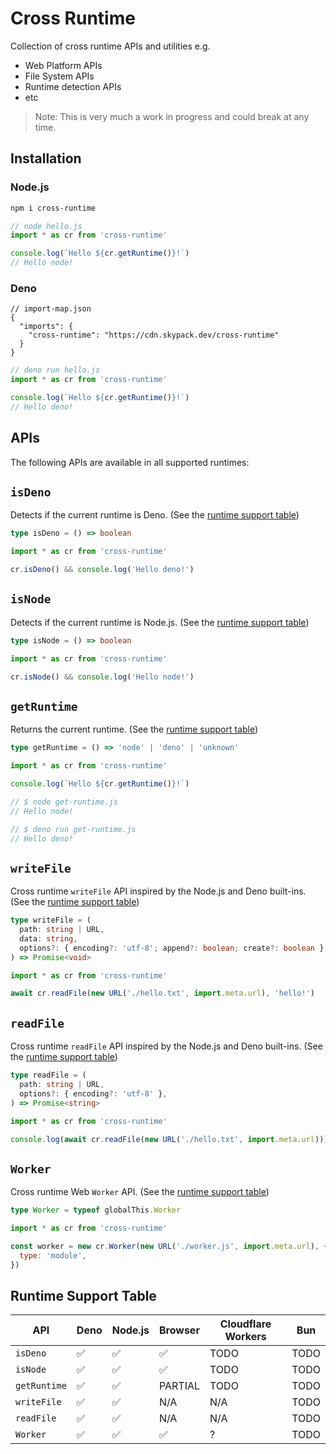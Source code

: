 # Cross Runtime

Collection of cross runtime APIs and utilities e.g.

- Web Platform APIs
- File System APIs
- Runtime detection APIs
- etc

> Note: This is very much a work in progress and could break at any time.

## Installation

### Node.js

```bash
npm i cross-runtime
```

```js
// node hello.js
import * as cr from 'cross-runtime'

console.log(`Hello ${cr.getRuntime()}!`)
// Hello node!
```

### Deno

```jsonc
// import-map.json
{
  "imports": {
    "cross-runtime": "https://cdn.skypack.dev/cross-runtime"
  }
}
```

```js
// deno run hello.js
import * as cr from 'cross-runtime'

console.log(`Hello ${cr.getRuntime()}!`)
// Hello deno!
```

## APIs

The following APIs are available in all supported runtimes:

## `isDeno`

Detects if the current runtime is Deno. (See the
[runtime support table](#runtime-support-table))

```ts
type isDeno = () => boolean
```

```ts
import * as cr from 'cross-runtime'

cr.isDeno() && console.log('Hello deno!')
```

## `isNode`

Detects if the current runtime is Node.js. (See the
[runtime support table](#runtime-support-table))

```ts
type isNode = () => boolean
```

```ts
import * as cr from 'cross-runtime'

cr.isNode() && console.log('Hello node!')
```

## `getRuntime`

Returns the current runtime. (See the
[runtime support table](#runtime-support-table))

```ts
type getRuntime = () => 'node' | 'deno' | 'unknown'
```

```js
import * as cr from 'cross-runtime'

console.log(`Hello ${cr.getRuntime()}!`)

// $ node get-runtime.js
// Hello node!

// $ deno run get-runtime.js
// Hello deno!
```

## `writeFile`

Cross runtime `writeFile` API inspired by the Node.js and Deno built-ins. (See
the [runtime support table](#runtime-support-table))

```ts
type writeFile = (
  path: string | URL,
  data: string,
  options?: { encoding?: 'utf-8'; append?: boolean; create?: boolean },
) => Promise<void>
```

```js
import * as cr from 'cross-runtime'

await cr.readFile(new URL('./hello.txt', import.meta.url), 'hello!')
```

## `readFile`

Cross runtime `readFile` API inspired by the Node.js and Deno built-ins. (See
the [runtime support table](#runtime-support-table))

```ts
type readFile = (
  path: string | URL,
  options?: { encoding?: 'utf-8' },
) => Promise<string>
```

```js
import * as cr from 'cross-runtime'

console.log(await cr.readFile(new URL('./hello.txt', import.meta.url)))
```

## `Worker`

Cross runtime Web `Worker` API. (See the
[runtime support table](#runtime-support-table))

```ts
type Worker = typeof globalThis.Worker
```

```js
import * as cr from 'cross-runtime'

const worker = new cr.Worker(new URL('./worker.js', import.meta.url), {
  type: 'module',
})
```

## Runtime Support Table

| API          | Deno | Node.js | Browser | Cloudflare Workers | Bun  |
| ------------ | ---- | ------- | ------- | ------------------ | ---- |
| `isDeno`     | ✅   | ✅      | ✅      | TODO               | TODO |
| `isNode`     | ✅   | ✅      | ✅      | TODO               | TODO |
| `getRuntime` | ✅   | ✅      | PARTIAL | TODO               | TODO |
| `writeFile`  | ✅   | ✅      | N/A     | N/A                | TODO |
| `readFile`   | ✅   | ✅      | N/A     | N/A                | TODO |
| `Worker`     | ✅   | ✅      | ✅      | ?                  | TODO |
